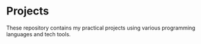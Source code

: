# Projects
These repository contains my practical projects using various programming languages and tech tools.
